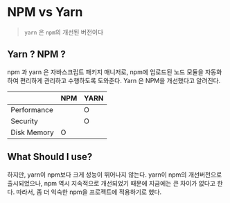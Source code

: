 # NPM vs Yarn

> `yarn` 은 `npm`의 개선된 버전이다

## Yarn ? NPM ?

npm 과 yarn 은 자바스크립트 패키지 매니저로, npm에 업로드된 노드 모듈을 자동화하여 편리하게 관리하고 수행하도록 도와준다.
Yarn 은 NPM을 개선했다고 알려진다.

|             | NPM | YARN |
| ----------- | --- | ---- |
| Performance |     | O    |
| Security    |     | O    |
| Disk Memory | O   |      |

## What Should I use?

하지만, yarn이 npm보다 크게 성능이 뛰어나지 않는다.
yarn이 npm의 개선버전으로 출시되었으나, npm 역시 지속적으로 개선되었기 때문에 지금에는 큰 차이가 없다고 한다.
따라서, 좀 더 익숙한 npm을 프로젝트에 적용하기로 했다.
